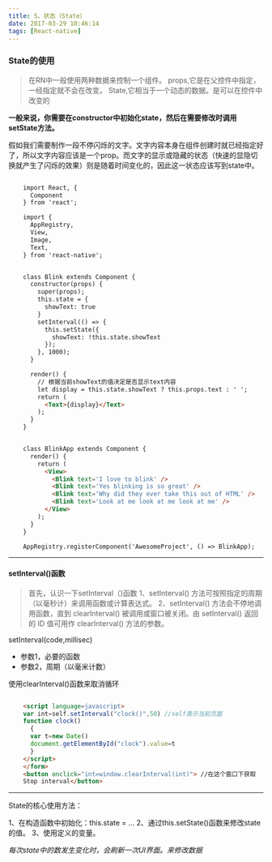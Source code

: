 ```yaml
---
title: 5、状态（State）
date: 2017-03-29 10:46:14
tags: [React-native]
---
```


### State的使用
>在RN中一般使用两种数据来控制一个组件。
 props,它是在父控件中指定，一经指定就不会在改变。
 State,它相当于一个动态的数据。是可以在控件中改变的

 **一般来说，你需要在constructor中初始化state，然后在需要修改时调用setState方法。**

<!--more-->

假如我们需要制作一段不停闪烁的文字。文字内容本身在组件创建时就已经指定好了，所以文字内容应该是一个prop。而文字的显示或隐藏的状态（快速的显隐切换就产生了闪烁的效果）则是随着时间变化的，因此这一状态应该写到state中。

```html 

    import React, {
      Component
    } from 'react';

    import {
      AppRegistry,
      View,
      Image,
      Text,
    } from 'react-native';


    class Blink extends Component {
      constructor(props) {
        super(props);
        this.state = {
          showText: true
        }
        setInterval(() => {
          this.setState({
            showText: !this.state.showText
          });
        }, 1000);
      }

      render() {
        // 根据当前showText的值决定是否显示text内容
        let display = this.state.showText ? this.props.text : ' ';
        return (
          <Text>{display}</Text>
        );
      }
    }


    class BlinkApp extends Component {
      render() {
        return (
          <View>
            <Blink text='I love to blink' />
            <Blink text='Yes blinking is so great' />
            <Blink text='Why did they ever take this out of HTML' />
            <Blink text='Look at me look at me look at me' />
          </View>
        );
      }
    }

    AppRegistry.registerComponent('AwesomeProject', () => BlinkApp);

```

---
#### setInterval()函数

>首先，认识一下setInterval（)函数
 1、setInterval() 方法可按照指定的周期（以毫秒计）来调用函数或计算表达式。
 2、setInterval() 方法会不停地调用函数，直到 clearInterval() 被调用或窗口被关闭。由 setInterval() 返回的 ID 值可用作 clearInterval() 方法的参数。

setInterval(code,millisec)

+ 参数1，必要的函数
+ 参数2，周期（以毫米计数）

使用clearInterval()函数来取消循环

```html 

    <script language=javascript>
    var int=self.setInterval("clock()",50) //self表示当前页面
    function clock()
      {
      var t=new Date()
      document.getElementById("clock").value=t
      }
    </script>
    </form>
    <button onclick="int=window.clearInterval(int)"> //在这个窗口下获取
    Stop interval</button>

```

---


State的核心使用方法：

1、在构造函数中初始化：this.state = ...
2、通过this.setState()函数来修改state的值。
3、使用定义的变量。

*每次state中的数发生变化时，会刷新一次UI界面。来修改数据*